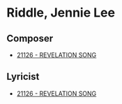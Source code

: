 # Riddle, Jennie Lee

## Composer

- [21126 - REVELATION SONG](/hymns/21126.md)

## Lyricist

- [21126 - REVELATION SONG](/hymns/21126.md)

